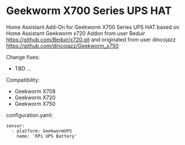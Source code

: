 # Geekworm X700 Series UPS HAT
Home Assistant Add-On for Geekworm X700 Series UPS HAT based on Home Assistant Geekworm x720 Addon from user Beduir https://github.com/Beduir/x720.git and originated from user dincojazz https://github.com/dincojazz/Geekworm_x750

Change fixes:
   - TBD ...

Сompatibility:
   - Geekworm X708
   - Geekworm X720
   - Geekworm X750

configuration.yaml:

	sensor:
  	  - platform: GeekwormUPS
	    name: 'RPi UPS Battery'
